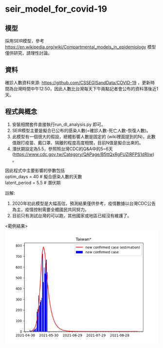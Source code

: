 # seir_model_for_covid-19

## 模型
採用SEIR模型，參考 https://en.wikipedia.org/wiki/Compartmental_models_in_epidemiology  模型僅供研究，請理性討論。


## 資料
確診人數資料來源: https://github.com/CSSEGISandData/COVID-19 ，更新時間為台灣時間中午12:50，因此人數比台灣每天下午兩點記者會公布的資料落後近1天。  
  
  
## 程式與概念 
1. 安裝相關套件直接執行run_dl_analysis.py 即可。  
2. SEIR模型主要是擬合已公布的感染人數(=確診人數-死亡人數-恢復人數)。   
3. 此模型有一個很大的假設，總體影響人數是固定的 (wiki裡面提到的N)，此數值跟打疫苗、戴口罩、隔離的程度高度相關，目前N值是擬合出來的。   
4. 潛伏期設定為5.5，參照照台灣CDC的Q&A中的5~6天 (https://www.cdc.gov.tw/Category/QAPage/B5ttQxRgFUZlRFPS1dRliw)。   

因此程式中主要影響的參數包括  
optim_days = 40   # 擬合感染人數的天數  
latent_period = 5.5   # 潛伏期  

註解:  
1. 2020年初此模型是大幅高估，預測結果僅供參考，疫情數據以台灣CDC公告為主，疫情控制需要全體國民共同努力。   
2. 目前只有測試台灣的可以跑，其他國家或地區已經沒有維護了。 
 
 
  

<範例結果>    
![image](https://github.com/andrewwang7/seir_model_for_covid-19/blob/master/~result/Taiwan.png)
